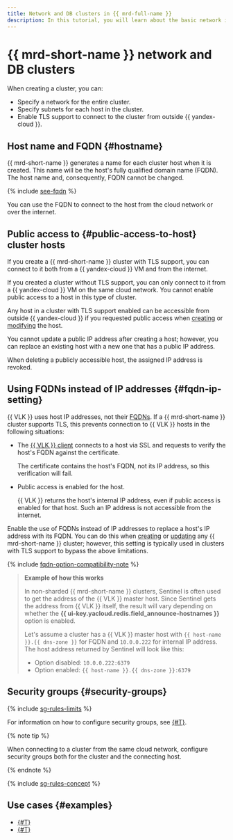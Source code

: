 ```yaml
---
title: Network and DB clusters in {{ mrd-full-name }}
description: In this tutorial, you will learn about the basic network interface settings for a {{ VLK }} cluster.
---
```


# {{ mrd-short-name }} network and DB clusters


When creating a cluster, you can:

* Specify a network for the entire cluster.
* Specify subnets for each host in the cluster.
* Enable TLS support to connect to the cluster from outside {{ yandex-cloud }}.


## Host name and FQDN {#hostname}

{{ mrd-short-name }} generates a name for each cluster host when it is created. This name will be the host's fully qualified domain name (FQDN). The host name and, consequently, FQDN cannot be changed.

{% include [see-fqdn](../../_includes/mdb/mrd/fqdn-host.md) %}


You can use the FQDN to connect to the host from the cloud network or over the internet.

## Public access to {#public-access-to-host} cluster hosts

If you create a {{ mrd-short-name }} cluster with TLS support, you can connect to it both from a {{ yandex-cloud }} VM and from the internet.

If you created a cluster without TLS support, you can only connect to it from a {{ yandex-cloud }} VM on the same cloud network. You cannot enable public access to a host in this type of cluster.

Any host in a cluster with TLS support enabled can be accessible from outside {{ yandex-cloud }} if you requested public access when [creating](../operations/hosts.md#add) or [modifying](../operations/hosts.md#update) the host.

You cannot update a public IP address after creating a host; however, you can replace an existing host with a new one that has a public IP address.

When deleting a publicly accessible host, the assigned IP address is revoked.

## Using FQDNs instead of IP addresses {#fqdn-ip-setting}

{{ VLK }} uses host IP addresses, not their [FQDNs](#hostname). If a {{ mrd-short-name }} cluster supports TLS, this prevents connection to {{ VLK }} hosts in the following situations:

* The [{{ VLK }} client](./supported-clients.md) connects to a host via SSL and requests to verify the host's FQDN against the certificate.

    The certificate contains the host's FQDN, not its IP address, so this verification will fail.

* Public access is enabled for the host.

    {{ VLK }} returns the host's internal IP address, even if public access is enabled for that host. Such an IP address is not accessible from the internet.

Enable the use of FQDNs instead of IP addresses to replace a host's IP address with its FQDN. You can do this when [creating](../operations/cluster-create.md) or [updating](../operations/update.md#configure-fqdn-ip-behavior) any {{ mrd-short-name }} cluster; however, this setting is typically used in clusters with TLS support to bypass the above limitations.

{% include [fqdn-option-compatibility-note](../../_includes/mdb/mrd/connect/fqdn-option-compatibility-note.md) %}

> **Example of how this works**
>
> In non-sharded {{ mrd-short-name }} clusters, Sentinel is often used to get the address of the {{ VLK }} master host. Since Sentinel gets the address from {{ VLK }} itself, the result will vary depending on whether the **{{ ui-key.yacloud.redis.field_announce-hostnames }}** option is enabled.
>
> Let's assume a cluster has a {{ VLK }} master host with `{{ host-name }}.{{ dns-zone }}` for FQDN and `10.0.0.222` for internal IP address. The host address returned by Sentinel will look like this:
>
> * Option disabled: `10.0.0.222:6379`
> * Option enabled: `{{ host-name }}.{{ dns-zone }}:6379`

## Security groups {#security-groups}

{% include [sg-rules-limits](../../_includes/mdb/sg-rules-limits.md) %}

For information on how to configure security groups, see [{#T}](../operations/connect/index.md#configuring-security-groups).

{% note tip %}

When connecting to a cluster from the same cloud network, configure security groups both for the cluster and the connecting host.

{% endnote %}

{% include [sg-rules-concept](../../_includes/mdb/sg-rules-concept.md) %}


## Use cases {#examples}

* [{#T}](../tutorials/redis-as-php-sessions-storage.md)
* [{#T}](../tutorials/data-migration.md)